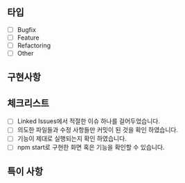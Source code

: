 ## 타입

- [ ] Bugfix
- [ ] Feature
- [ ] Refactoring
- [ ] Other

## 구현사항

## 체크리스트

- [ ] Linked Issues에서 적절한 이슈 하나를 걸어두었습니다.
- [ ] 의도한 파일들과 수정 사항들만 커밋이 된 것을 확인 하였습니다.
- [ ] 기능이 제대로 실행되는지 확인 하였습니다.
- [ ] npm start로 구현한 화면 혹은 기능을 확인할 수 있습니다.

## 특이 사항
